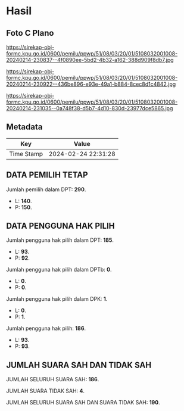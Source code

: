 # Hasil

## Foto C Plano

https://sirekap-obj-formc.kpu.go.id/0600/pemilu/ppwp/51/08/03/20/01/5108032001008-20240214-230837--4f0890ee-5bd2-4b32-a162-388d909f8db7.jpg

https://sirekap-obj-formc.kpu.go.id/0600/pemilu/ppwp/51/08/03/20/01/5108032001008-20240214-230922--436be896-e93e-49a1-b884-8cec8d1c4842.jpg

https://sirekap-obj-formc.kpu.go.id/0600/pemilu/ppwp/51/08/03/20/01/5108032001008-20240214-231035--0a748f38-d5b7-4d10-830d-23977dce5865.jpg


## Metadata

| Key        | Value               |
| ---------- | ------------------- |
| Time Stamp | 2024-02-24 22:31:28 |


## DATA PEMILIH TETAP

Jumlah pemilih dalam DPT: **290**.
 * L: **140**.
 * P: **150**.

## DATA PENGGUNA HAK PILIH

Jumlah pengguna hak pilih dalam DPT: **185**.
 * L: **93**.
 * P: **92**.

Jumlah pengguna hak pilih dalam DPTb: **0**.
 * L: **0**.
 * P: **0**.

Jumlah pengguna hak pilih dalam DPK: **1**.
 * L: **0**.
 * P: **1**.

Jumlah pengguna hak pilih: **186**.
 * L: **93**.
 * P: **93**.

## JUMLAH SUARA SAH DAN TIDAK SAH

JUMLAH SELURUH SUARA SAH: **186**.

JUMLAH SUARA TIDAK SAH: **4**.

JUMLAH SELURUH SUARA SAH DAN SUARA TIDAK SAH: **190**.


